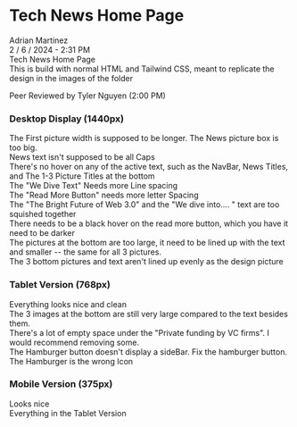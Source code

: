 # Tech News Home Page

Adrian Martinez<br>
2 / 6 / 2024 - 2:31 PM<br>
Tech News Home Page<br>
This is build with normal HTML and Tailwind CSS, meant to replicate the design in the images of the folder<br>

Peer Reviewed by Tyler Nguyen (2:00 PM)<br>
### Desktop Display (1440px)<br>
The First picture width is supposed to be longer. The News picture box is too big.<br>
News text isn't supposed to be all Caps<br>
There's no hover on any of the active text, such as the NavBar, News Titles, and The 1-3 Picture Titles at the bottom<br>
The "We Dive Text" Needs more Line spacing<br>
The "Read More Button" needs more letter Spacing<br>
The "The Bright Future of Web 3.0" and the "We dive into.... " text are too squished together<br>
There needs to be a black hover on the read more button, which you have it need to be darker<br>
The pictures at the bottom are too large, it need to be lined up with the text and smaller -- the same for all 3 pictures.<br>
The 3 bottom pictures and text aren't lined up evenly as the design picture<br>

### Tablet Version  (768px)<br>
Everything looks nice and clean<br>
The 3 images at the bottom are still very large compared to the text besides them.<br>
There's a lot of empty space under the "Private funding by VC firms". I would recommend removing some.<br>
The Hamburger button doesn't display a sideBar. Fix the hamburger button.<br>
The Hamburger is the wrong Icon <br>

### Mobile Version (375px)<br>
Looks nice<br>
Everything in the Tablet Version<br>